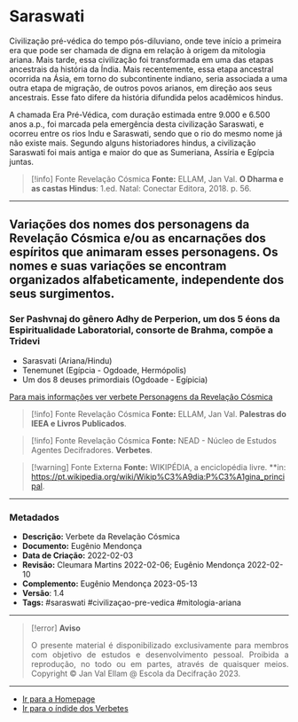# Saraswati

Civilização pré-védica do tempo pós-diluviano, onde teve início a primeira era que pode ser chamada de digna em relação à origem da mitologia ariana. Mais tarde, essa civilização foi transformada em uma das etapas ancestrais da história da Índia. Mais recentemente, essa etapa ancestral ocorrida na Ásia, em torno do subcontinente indiano, seria associada a uma outra etapa de migração, de outros povos arianos, em direção aos seus ancestrais. Esse fato difere da história difundida pelos acadêmicos hindus. 

A chamada Era Pré-Védica, com duração estimada entre 9.000 e 6.500 anos a.p., foi marcada pela emergência desta civilização Saraswati, e ocorreu entre os rios Indu e Saraswati, sendo que o rio do mesmo nome já não existe mais. Segundo alguns historiadores hindus, a civilização Saraswati foi mais antiga e maior do que as Sumeriana, Assíria e Egípcia juntas.  

> [!info] Fonte Revelação Cósmica
>**Fonte:** ELLAM, Jan Val. **O Dharma e as castas Hindus**: 1.ed. Natal: Conectar Editora, 2018. p. 56. 

---
## Variações dos nomes dos personagens da Revelação Cósmica e/ou as encarnações dos espíritos que animaram esses personagens. Os nomes e suas variações se encontram organizados alfabeticamente, independente dos seus surgimentos.

### Ser Pashvnaj do gênero Adhy de Perperion, um dos 5 éons da Espiritualidade Laboratorial, consorte de Brahma, compõe a Tridevi
- Sarasvati (Ariana/Hindu)
- Tenemunet (Egípcia - Ogdoade, Hermópolis)
- Um dos 8 deuses primordiais (Ogdoade - Egípicia)  
 
[Para mais informações ver verbete Personagens da Revelação Cósmica](Personagens%20da%20Revelação%20Cósmica.md) 
  
> [!info] Fonte Revelação Cósmica
>**Fonte:** ELLAM, Jan Val. **Palestras do IEEA e Livros Publicados**. 

> [!info] Fonte Revelação Cósmica
>**Fonte:** NEAD - Núcleo de Estudos Agentes Decifradores. **Verbetes**. 

> [!warning] Fonte Externa
>**Fonte:** WIKIPÉDIA, a enciclopédia livre. **in: https://pt.wikipedia.org/wiki/Wikip%C3%A9dia:P%C3%A1gina_principal. 

---
### Metadados

- **Descrição:** Verbete da Revelação Cósmica
- **Documento:** Eugênio Mendonça
- **Data de Criação:** 2022-02-03
- **Revisão:** Cleumara Martins 2022-02-06; Eugênio Mendonça 2022-02-10
- **Complemento:** Eugênio Mendonça 2023-05-13
- **Versão**: 1.4
- **Tags:** #saraswati #civilizaçao-pre-vedica #mitologia-ariana

---
> [!error] **Aviso**
> <p align="justify">O presente material é disponibilizado exclusivamente para membros com objetivo de estudos e desenvolvimento pessoal. Proibida a reprodução, no todo ou em partes, através de quaisquer meios. Copyright © Jan Val Ellam @ Escola da Decifração 2023. </p>

---
- [Ir para a Homepage](Homepage.canvas)
- [Ir para o índide dos Verbetes](ÍNDIDE%20GERAL%20DOS%20VERBETES.canvas)


